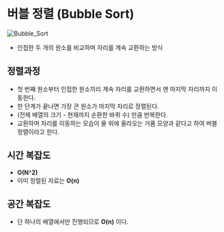 # **버블 정렬 (Bubble Sort)**
![Bubble_Sort](https://stackabuse.s3.amazonaws.com/media/bubble-sort-in-java-1.gif)
- 인접한 두 개의 원소를 비교하며 자리를 계속 교환하는 방식

## 정렬과정
- 첫 번째 원소부터 인접한 원소끼리 계속 자리를 교환하면서 맨 마지막 자리까지 이동한다.
- 한 단계가 끝나면 가장 큰 원소가 마지막 자리로 정렬된다.
- (전체 배열의 크기 - 현재까지 순환한 바퀴 수) 만큼 반복한다.
- 교환하며 자리를 이동하는 모습이 물 위에 올라오는 거품 모양과 같다고 하여 버블정렬이라고 한다.

## 시간 복잡도
- **O(N^2)**
- 이미 정렬된 자료는 **O(n)**

## 공간 복잡도
-  단 하나의 배열에서만 진행되므로 **O(n)** 이다.  

